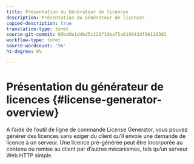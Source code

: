 ```yaml
---
title: Présentation du Générateur de licences
description: Présentation du Générateur de licences
copied-description: true
translation-type: tm+mt
source-git-commit: 89bdda1d4bd5c126f19ba75a819942df901183d1
workflow-type: tm+mt
source-wordcount: '56'
ht-degree: 0%

---
```



# Présentation du générateur de licences {#license-generator-overview}

A l’aide de l’outil de ligne de commande License Generator, vous pouvez générer des licences sans exiger du client qu’il envoie une demande de licence à un serveur. Une licence pré-générée peut être incorporée au contenu ou remise au client par d’autres mécanismes, tels qu’un serveur Web HTTP simple.

